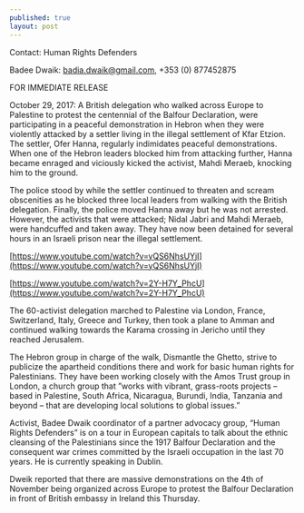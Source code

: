 ```yaml
---
published: true
layout: post
---
```

Contact: Human Rights Defenders

Badee Dwaik: badia.dwaik@gmail.com, +353 (0) 877452875
 
FOR IMMEDIATE RELEASE
 
October 29, 2017: A British delegation who walked across Europe to Palestine to protest the centennial of the Balfour Declaration, were participating in a peaceful demonstration in Hebron when they were violently attacked by a settler living in the illegal settlement of Kfar Etzion. The settler, Ofer Hanna, regularly indimidates peaceful demonstrations. When one of the Hebron leaders blocked him from attacking further, Hanna became enraged and viciously kicked the activist, Mahdi Meraeb, knocking him to the ground.
 
The police stood by while the settler continued to threaten and scream obscenities as he blocked three local leaders from walking with the British delegation. Finally, the police moved Hanna away but he was not arrested. However, the activists that were attacked; Nidal Jabri and Mahdi Meraeb, were handcuffed and taken away. They have now been detained for several hours in an Israeli prison near the illegal settlement.
 
[https://www.youtube.com/watch?v=yQS6NhsUYjI](https://www.youtube.com/watch?v=yQS6NhsUYjI)

[https://www.youtube.com/watch?v=2Y-H7Y_PhcU](https://www.youtube.com/watch?v=2Y-H7Y_PhcU)
 
The 60-activist delegation marched to Palestine via London, France, Switzerland, Italy, Greece and Turkey, then took a plane to Amman and continued walking towards the Karama crossing in Jericho until they reached Jerusalem.

The Hebron group in charge of the walk, Dismantle the Ghetto, strive to publicize the apartheid conditions there and work for basic human rights for Palestinians. They have been working closely with the Amos Trust group in London, a church group that ”works with vibrant, grass-roots projects – based in Palestine, South Africa, Nicaragua, Burundi, India, Tanzania and beyond – that are developing local solutions to global issues.” 

Activist, Badee Dwaik coordinator of a partner advocacy group, “Human Rights Defenders” is on a tour in European capitals to talk about the ethnic cleansing of the Palestinians since the 1917 Balfour Declaration and the consequent war crimes committed by the Israeli occupation in the last 70 years. He is currently speaking in Dublin. 
 
Dweik reported that there are massive demonstrations on the 4th of November being organized across Europe to protest the Balfour Declaration in front of British embassy in Ireland this Thursday.
